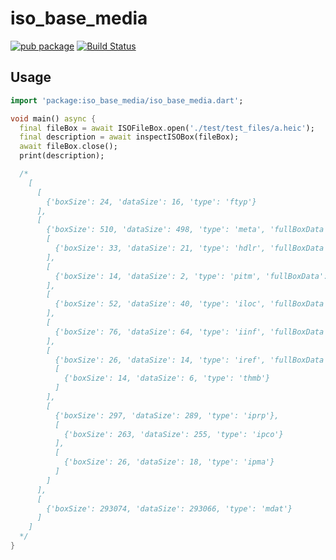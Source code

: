 # iso_base_media

[![pub package](https://img.shields.io/pub/v/iso_base_media.svg)](https://pub.dev/packages/iso_base_media)
[![Build Status](https://github.com/mgenware/iso_base_media/workflows/Build/badge.svg)](https://github.com/mgenware/iso_base_media/actions)

## Usage

```dart
import 'package:iso_base_media/iso_base_media.dart';

void main() async {
  final fileBox = await ISOFileBox.open('./test/test_files/a.heic');
  final description = await inspectISOBox(fileBox);
  await fileBox.close();
  print(description);

  /*
    [
      [
        {'boxSize': 24, 'dataSize': 16, 'type': 'ftyp'}
      ],
      [
        {'boxSize': 510, 'dataSize': 498, 'type': 'meta', 'fullBoxData': 0},
        [
          {'boxSize': 33, 'dataSize': 21, 'type': 'hdlr', 'fullBoxData': 0}
        ],
        [
          {'boxSize': 14, 'dataSize': 2, 'type': 'pitm', 'fullBoxData': 0}
        ],
        [
          {'boxSize': 52, 'dataSize': 40, 'type': 'iloc', 'fullBoxData': 0}
        ],
        [
          {'boxSize': 76, 'dataSize': 64, 'type': 'iinf', 'fullBoxData': 0}
        ],
        [
          {'boxSize': 26, 'dataSize': 14, 'type': 'iref', 'fullBoxData': 0},
          [
            {'boxSize': 14, 'dataSize': 6, 'type': 'thmb'}
          ]
        ],
        [
          {'boxSize': 297, 'dataSize': 289, 'type': 'iprp'},
          [
            {'boxSize': 263, 'dataSize': 255, 'type': 'ipco'}
          ],
          [
            {'boxSize': 26, 'dataSize': 18, 'type': 'ipma'}
          ]
        ]
      ],
      [
        {'boxSize': 293074, 'dataSize': 293066, 'type': 'mdat'}
      ]
    ]
  */
}

```
